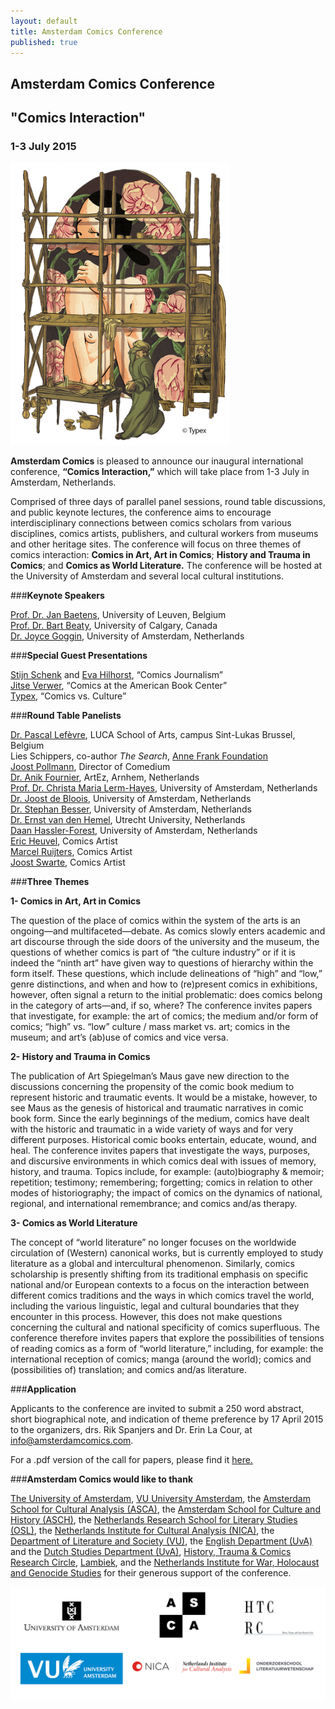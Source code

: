 ```yaml
---
layout: default
title: Amsterdam Comics Conference
published: true
---
```


## Amsterdam Comics Conference

## "Comics Interaction"

### 1-3 July 2015

<img src="img/RembrandtOlijfje.png" alt="" style="width: 350px;"/>

**Amsterdam Comics** is pleased to announce our inaugural international conference, **“Comics Interaction,”** which will take place from 1-3 July in Amsterdam, Netherlands.

Comprised of three days of parallel panel sessions, round table discussions, and public keynote lectures, the conference aims to encourage interdisciplinary connections between comics scholars from various disciplines, comics artists, publishers, and cultural workers from museums and other heritage sites. The conference will focus on three themes of comics interaction: **Comics in Art, Art in Comics**; **History and Trauma in Comics**; and **Comics as World Literature.** The conference will be hosted at the University of Amsterdam and several local cultural institutions.


###**Keynote Speakers**

[Prof. Dr. Jan Baetens](http://www.kuleuven.be/wieiswie/en/person/00004749), University of Leuven, Belgium  
[Prof. Dr. Bart Beaty](https://english.ucalgary.ca/profiles/bart-beaty), University of Calgary, Canada  
[Dr. Joyce Goggin](http://www.uva.nl/over-de-uva/organisatie/medewerkers/content/g/o/j.goggin/j.goggin.html), University of Amsterdam, Netherlands  

###**Special Guest Presentations**

[Stijn Schenk](http://www.drawingthetimes.com) and [Eva Hilhorst](http://evahilhorst.blogspot.nl), “Comics Journalism”  
[Jitse Verwer](http://www.abc.nl), “Comics at the American Book Center”  
[Typex](http://typex.nl), “Comics vs. Culture”


###**Round Table Panelists**

[Dr. Pascal Lefèvre](http://www.luca-arts.be/campus/sint-lukas-brussel), LUCA School of Arts, campus Sint-Lukas Brussel, Belgium  
Lies Schippers, co-author _The Search_,  [Anne Frank Foundation](http://www.annefrank.org/en/)  
[Joost Pollmann](http://joostpollmann.nl), Director of Comedium  
[Dr. Anik Fournier](http://www.artez.nl/fineart-english/Fine-Art-Arnhem), ArtEz, Arnhem, Netherlands  
[Prof. Dr. Christa Maria Lerm-Hayes](http://www.uva.nl/over-de-uva/organisatie/medewerkers/content/l/e/c.m.k.e.lerm-hayes/c.m.k.e.lerm-hayes.html), University of Amsterdam, Netherlands  
[Dr. Joost de Bloois](http://www.uva.nl/over-de-uva/organisatie/medewerkers/content/b/l/j.g.c.debloois/j.g.c.de-bloois.html), University of Amsterdam, Netherlands  
[Dr. Stephan Besser](http://www.uva.nl/over-de-uva/organisatie/medewerkers/content/b/e/s.besser/s.besser.html), University of Amsterdam, Netherlands  
[Dr. Ernst van den Hemel](http://www.uu.nl/medewerkers/EvandenHemel/0), Utrecht University, Netherlands  
[Daan Hassler-Forest](http://www.uva.nl/over-de-uva/organisatie/medewerkers/content/h/a/d.a.hassler-forest/d.a.hassler-forest.html), University of Amsterdam, Netherlands  
[Eric Heuvel](http://www.eric-heuvel.nl), Comics Artist  
[Marcel Ruijters](http://troglo.home.xs4all.nl), Comics Artist  
[Joost Swarte](http://www.joostswarte.com), Comics Artist  


###**Three Themes**

**1- Comics in Art, Art in Comics**

The question of the place of comics within the system of the arts is an ongoing—and multifaceted—debate. As comics slowly enters academic and art discourse through the side doors of the university and the museum, the questions of whether comics is part of “the culture industry” or if it is indeed the “ninth art” have given way to questions of hierarchy within the form itself. These questions, which include delineations of “high” and “low,” genre distinctions, and when and how to (re)present comics in exhibitions, however, often signal a return to the initial problematic: does comics belong in the category of arts—and, if so, where? The conference invites papers that investigate, for example: the art of comics; the medium and/or form of comics; “high” vs. “low” culture / mass market vs. art; comics in the museum; and art’s (ab)use of comics and vice versa.

**2- History and Trauma in Comics**

The publication of Art Spiegelman’s Maus gave new direction to the discussions concerning the propensity of the comic book medium to represent historic and traumatic events. It would be a mistake, however, to see Maus as the genesis of historical and traumatic narratives in comic book form. Since the early beginnings of the medium, comics have dealt with the historic and traumatic in a wide variety of ways and for very different purposes. Historical comic books entertain, educate, wound, and heal. The conference invites papers that investigate the ways, purposes, and discursive environments in which comics deal with issues of memory, history, and trauma. Topics include, for example: (auto)biography & memoir; repetition; testimony; remembering; forgetting; comics in relation to other modes of historiography; the impact of comics on the dynamics of national, regional, and international remembrance; and comics and/as therapy.  

**3- Comics as World Literature**

The concept of “world literature” no longer focuses on the worldwide circulation of (Western) canonical works, but is currently employed to study literature as a global and intercultural phenomenon. Similarly, comics scholarship is presently shifting from its traditional emphasis on specific national and/or European contexts to a focus on the interaction between different comics traditions and the ways in which comics travel the world, including the various linguistic, legal and cultural boundaries that they encounter in this process. However, this does not make questions concerning the cultural and national specificity of comics superfluous. The conference therefore invites papers that explore the possibilities of tensions of reading comics as a form of “world literature,” including, for example: the international reception of comics; manga (around the world); comics and (possibilities of) translation; and comics and/as literature.


###**Application**

Applicants to the conference are invited to submit a 250 word abstract, short biographical note, and indication of
theme preference by 17 April 2015 to the organizers, drs. Rik Spanjers and Dr. Erin La Cour, at
<a href="mailto:info@amsterdamcomics.com">info@amsterdamcomics.com</a>.

For a .pdf version of the call for papers, please find it <a href="img/CFP-Comics.Interaction.2015.pdf">here.</a>


###**Amsterdam Comics would like to thank**

[The University of Amsterdam](http://www.uva.nl/en/home), 
[VU University Amsterdam](http://www.vu.nl/nl/index.asp), 
the [Amsterdam School for Cultural Analysis (ASCA)](http://asca.uva.nl), 
the [Amsterdam School for Culture and History (ASCH)](http://asch.uva.nl), 
the [Netherlands Research School for Literary Studies (OSL)](http://www.oslit.nl), 
the [Netherlands Institute for Cultural Analysis (NICA)](http://www.nica-institute.com), 
the [Department of Literature and Society (VU)](http://en.literatuurensamenleving.nl),
the [English Department (UvA)]((http://www.uva.nl/en/disciplines/english)) and the [Dutch Studies Department (UvA)](http://www.uva.nl/en/disciplines/dutch), 
[History, Trauma & Comics Research Circle](https://historytraumacomics.wordpress.com/2014/07/23/sixth-meeting-to-seize-the-fright-panels-gaps-animal-headed-characters-in-trauma-related-graphic-novels/),
[Lambiek](https://www.lambiek.net), and the 
[Netherlands Institute for War, Holocaust and Genocide Studies](http://niod.nl/en)
for their generous support of the conference.

<img src="img/logos_all.png" alt="" style="width: 42.5em;"/>
